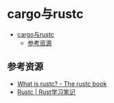 # cargo与rustc

<!--ts-->
* [cargo与rustc](#cargo与rustc)
   * [参考资源](#参考资源)

<!-- Created by https://github.com/ekalinin/github-markdown-toc -->
<!-- Added by: kuanhsiaokuo, at: Tue Jun 21 18:56:53 CST 2022 -->

<!--te-->

## 参考资源

- [What is rustc? - The rustc book](https://doc.rust-lang.org/rustc/what-is-rustc.html)
- [Rustc | Rust学习笔记](https://skyao.io/learning-rust/docs/build/rustc.html)